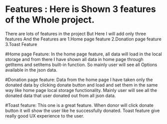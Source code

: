 # Features : Here is Shown 3 features of the Whole project.

There are lots of features in the project But Here I will add only three features
And the Features are
1.Home page feature
2.Donation page feature
3.Toast Feature

#Home page Feature:
In the home page feature, all data will load in the local storage and from there I 
have shown all data in home page through getItems and setItems built-in function.
So mainly user will see all Options available in the json data.

#Donation page feature:
Data from the home page I have taken only the donated data by clicking donate button
and load and set them in the same way like home page local storage functionality.
Mainly user will see all the donated data that user donated out from all json data.

#Toast feature:
This one is a great feature. When donor will click donate button it will show the user like
he successfully donated.
Toast feature give really good UX experience to the user.








<!-- This template provides a minimal setup to get React working in Vite with HMR and some ESLint rules.

Currently, two official plugins are available:

- [@vitejs/plugin-react](https://github.com/vitejs/vite-plugin-react/blob/main/packages/plugin-react/README.md) uses [Babel](https://babeljs.io/) for Fast Refresh
- [@vitejs/plugin-react-swc](https://github.com/vitejs/vite-plugin-react-swc) uses [SWC](https://swc.rs/) for Fast Refresh -->
